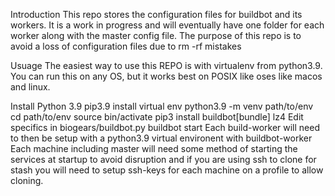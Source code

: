 Introduction
This repo stores the configuration files for buildbot and its workers. It is a work in progress and will eventually have one folder for each worker along with the master config file. The purpose of this repo is to avoid a loss of configuration files due to rm -rf mistakes

Usuage
The easiest way to use this REPO is with virtualenv from python3.9. You can run this on any OS, but it works best on POSIX like oses like macos and linux.

Install Python 3.9
pip3.9 install virtual env
python3.9 -m venv path/to/env
cd path/to/env
source bin/activate
pip3 install buildbot[bundle]
lz4
Edit specifics in biogears/buildbot.py
buildbot start
Each build-worker will need to then be setup with a python3.9 virtual environent with buildbot-worker Each machine including master will need some method of starting the services at startup to avoid disruption and if you are using ssh to clone for stash you will need to setup ssh-keys for each machine on a profile to allow cloning.
